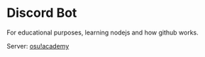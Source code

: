 # Discord Bot
For educational purposes, learning nodejs and how github works.

Server: [osu!academy](https://discord.gg/0Vxo9AsejDkGlk3H)
